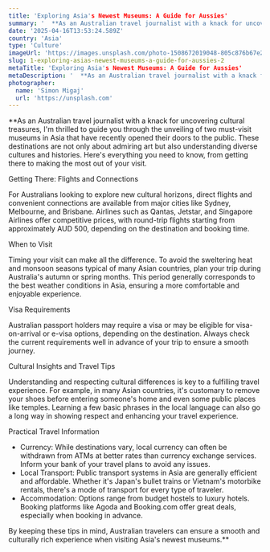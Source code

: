```yaml
---
title: 'Exploring Asia's Newest Museums: A Guide for Aussies'
summary: '  **As an Australian travel journalist with a knack for uncovering cultural treasures, I'm thrilled to guide you through the unveiling of two must-visit...'
date: '2025-04-16T13:53:24.589Z'
country: 'Asia'
type: 'Culture'
imageUrl: 'https://images.unsplash.com/photo-1508672019048-805c876b67e2'
slug: 1-exploring-asias-newest-museums-a-guide-for-aussies-2
metaTitle: 'Exploring Asia's Newest Museums: A Guide for Aussies'
metaDescription: '  **As an Australian travel journalist with a knack for uncovering cultural treasures, I'm thrilled to guide you through the unveiling of two must-visit...'
photographer:
  name: 'Simon Migaj'
  url: 'https://unsplash.com'
---
```


**As an Australian travel journalist with a knack for uncovering cultural treasures, I'm thrilled to guide you through the unveiling of two must-visit museums in Asia that have recently opened their doors to the public. These destinations are not only about admiring art but also understanding diverse cultures and histories. Here's everything you need to know, from getting there to making the most out of your visit.

Getting There: Flights and Connections

For Australians looking to explore new cultural horizons, direct flights and convenient connections are available from major cities like Sydney, Melbourne, and Brisbane. Airlines such as Qantas, Jetstar, and Singapore Airlines offer competitive prices, with round-trip flights starting from approximately AUD 500, depending on the destination and booking time.

When to Visit

Timing your visit can make all the difference. To avoid the sweltering heat and monsoon seasons typical of many Asian countries, plan your trip during Australia's autumn or spring months. This period generally corresponds to the best weather conditions in Asia, ensuring a more comfortable and enjoyable experience.

Visa Requirements

Australian passport holders may require a visa or may be eligible for visa-on-arrival or e-visa options, depending on the destination. Always check the current requirements well in advance of your trip to ensure a smooth journey.

Cultural Insights and Travel Tips

Understanding and respecting cultural differences is key to a fulfilling travel experience. For example, in many Asian countries, it's customary to remove your shoes before entering someone's home and even some public places like temples. Learning a few basic phrases in the local language can also go a long way in showing respect and enhancing your travel experience.

Practical Travel Information

- Currency: While destinations vary, local currency can often be withdrawn from ATMs at better rates than currency exchange services. Inform your bank of your travel plans to avoid any issues.
- Local Transport: Public transport systems in Asia are generally efficient and affordable. Whether it's Japan's bullet trains or Vietnam's motorbike rentals, there's a mode of transport for every type of traveler.
- Accommodation: Options range from budget hostels to luxury hotels. Booking platforms like Agoda and Booking.com offer great deals, especially when booking in advance.

By keeping these tips in mind, Australian travelers can ensure a smooth and culturally rich experience when visiting Asia's newest museums.**